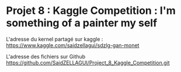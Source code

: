 # Projet 8 : Kaggle Competition : I'm something of a painter my self



L'adresse du kernel partagé sur kaggle :
https://www.kaggle.com/saidzellagui/sdzlg-gan-monet


L'adresse des fichiers sur Github
https://github.com/SaidZELLAGUI/Project_8_Kaggle_Competition.git